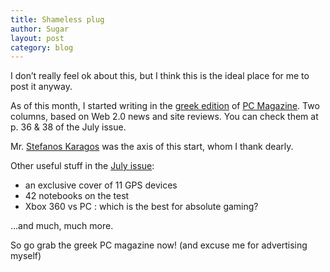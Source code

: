 ```yaml
---
title: Shameless plug
author: Sugar
layout: post
category: blog
---
```

I don&#8217;t really feel ok about this, but I think this is the ideal place for me to post it anyway.

As of this month, I started writing in the [greek edition][1] of [PC Magazine][2]. Two columns, based on Web 2.0 news and site reviews. You can check them at p. 36 &#038; 38 of the July issue.

Mr. [Stefanos Karagos][3] was the axis of this start, whom I thank dearly.

Other useful stuff in the [July issue][4]:

*   an exclusive cover of 11 GPS devices
*   42 notebooks on the test
*   Xbox 360 vs PC : which is the best for absolute gaming?

&#8230;and much, much more.

So go grab the greek PC magazine now! (and excuse me for advertising myself)

 [1]: http://www.e-pcmag.gr/
 [2]: http://www.pcmag.com/
 [3]: http://www.karagos.com
 [4]: http://www.e-pcmag.gr/modules/pcmag0/index.php?id=40
